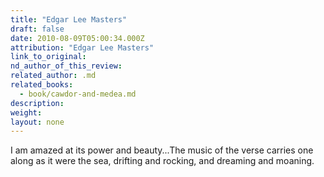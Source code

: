 ```yaml
---
title: "Edgar Lee Masters"
draft: false
date: 2010-08-09T05:00:34.000Z
attribution: "Edgar Lee Masters"
link_to_original:
nd_author_of_this_review:
related_author: .md
related_books:
  - book/cawdor-and-medea.md
description:
weight:
layout: none
---
```

I am amazed at its power and beauty...The music of the verse carries one along as it were the sea, drifting and rocking, and dreaming and moaning.

